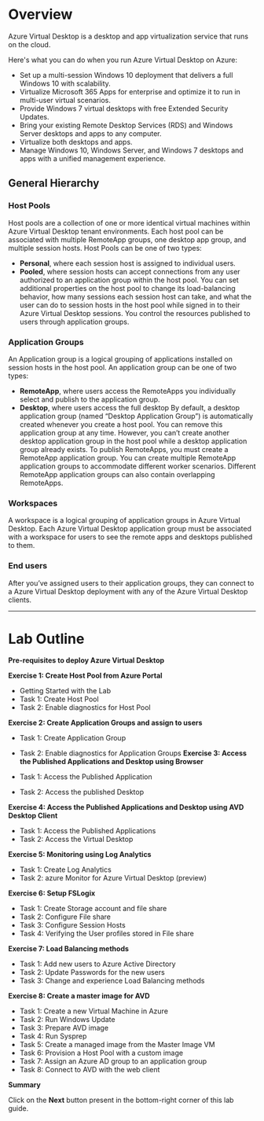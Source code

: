 # **Overview** 
   
Azure Virtual Desktop is a desktop and app virtualization service that runs on the cloud.

Here's what you can do when you run Azure Virtual Desktop on Azure:

   - Set up a multi-session Windows 10 deployment that delivers a full Windows 10 with scalability.
   - Virtualize Microsoft 365 Apps for enterprise and optimize it to run in multi-user virtual scenarios.
   - Provide Windows 7 virtual desktops with free Extended Security Updates.
   - Bring your existing Remote Desktop Services (RDS) and Windows Server desktops and apps to any computer.
   - Virtualize both desktops and apps.
   - Manage Windows 10, Windows Server, and Windows 7 desktops and apps with a unified management experience.

## **General Hierarchy**

### **Host Pools**

Host pools are a collection of one or more identical virtual machines within Azure Virtual Desktop tenant environments. Each host pool can be associated with multiple RemoteApp groups, one desktop app group, and multiple session hosts. Host Pools can be one of two types: 

   - **Personal**, where each session host is assigned to individual users. 
   - **Pooled**, where session hosts can accept connections from any user authorized to an application group within the host pool. You can set additional properties on the host pool to change its load-balancing behavior, how many sessions each session host can take, and what the user can do to session hosts in the host pool while signed in to their Azure Virtual Desktop sessions. You control the resources published to users through application groups. 


### **Application Groups**

An Application group is a logical grouping of applications installed on session hosts in the host pool. An application group can be one of two types: 

   - **RemoteApp**, where users access the RemoteApps you individually select and publish to the application group. 
   - **Desktop**, where users access the full desktop By default, a desktop application group (named “Desktop Application Group”) is automatically created whenever you create a host pool. You can remove this application group at any time. However, you can’t create another desktop application group in the host pool while a desktop application group already exists. To publish RemoteApps, you must create a RemoteApp application group. You can create multiple RemoteApp application groups to accommodate different worker scenarios. Different RemoteApp application groups can also contain overlapping RemoteApps. 


### **Workspaces** 

A workspace is a logical grouping of application groups in Azure Virtual Desktop. Each Azure Virtual Desktop application group must be associated with a workspace for users to see the remote apps and desktops published to them. 

### **End users**

After you’ve assigned users to their application groups, they can connect to a Azure Virtual Desktop deployment with any of the Azure Virtual Desktop clients. 

________________________


# Lab Outline

**Pre-requisites to deploy Azure Virtual Desktop**

**Exercise 1: Create Host Pool from Azure Portal**

- Getting Started with the Lab
- Task 1: Create Host Pool
- Task 2: Enable diagnostics for Host Pool    

**Exercise 2: Create Application Groups and assign to users**

- Task 1: Create Application Group
- Task 2: Enable diagnostics for Application Groups
**Exercise 3: Access the Published Applications and Desktop using Browser**

- Task 1: Access the Published Application
- Task 2: Access the published Desktop
    
**Exercise 4: Access the Published Applications and Desktop using AVD Desktop Client**
    
- Task 1: Access the Published Applications
- Task 2: Access the Virtual Desktop
    

**Exercise 5: Monitoring using Log Analytics**
    
- Task 1: Create Log Analytics
- Task 2: azure Monitor for Azure Virtual Desktop (preview)

**Exercise 6: Setup FSLogix**

- Task 1: Create Storage account and file share
- Task 2: Configure File share
- Task 3: Configure Session Hosts
- Task 4: Verifying the User profiles stored in File share
    
**Exercise 7: Load Balancing methods**
    
- Task 1: Add new users to Azure Active Directory
- Task 2: Update Passwords for the new users
- Task 3: Change and experience Load Balancing methods
    
**Exercise 8: Create a master image for AVD**
    
- Task 1: Create a new Virtual Machine in Azure
- Task 2: Run Windows Update
- Task 3: Prepare AVD image
- Task 4: Run Sysprep
- Task 5: Create a managed image from the Master Image VM
- Task 6: Provision a Host Pool with a custom image
- Task 7: Assign an Azure AD group to an application group
- Task 8: Connect to AVD with the web client
    
**Summary**


Click on the **Next** button present in the bottom-right corner of this lab guide.  
